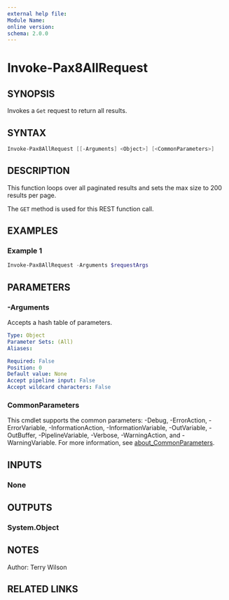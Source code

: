```yaml
---
external help file:
Module Name:
online version:
schema: 2.0.0
---
```


# Invoke-Pax8AllRequest

## SYNOPSIS
Invokes a `Get` request to return all results.

## SYNTAX

```powershell
Invoke-Pax8AllRequest [[-Arguments] <Object>] [<CommonParameters>]
```

## DESCRIPTION
This function loops over all paginated results and sets the max size to 200 results per page.

The `GET` method is used for this REST function call.

## EXAMPLES

### Example 1
```powershell
Invoke-Pax8AllRequest -Arguments $requestArgs
```

## PARAMETERS

### -Arguments
Accepts a hash table of parameters.

```yaml
Type: Object
Parameter Sets: (All)
Aliases:

Required: False
Position: 0
Default value: None
Accept pipeline input: False
Accept wildcard characters: False
```

### CommonParameters
This cmdlet supports the common parameters: -Debug, -ErrorAction, -ErrorVariable, -InformationAction, -InformationVariable, -OutVariable, -OutBuffer, -PipelineVariable, -Verbose, -WarningAction, and -WarningVariable. For more information, see [about_CommonParameters](http://go.microsoft.com/fwlink/?LinkID=113216).

## INPUTS

### None

## OUTPUTS

### System.Object
## NOTES
Author: Terry Wilson

## RELATED LINKS

